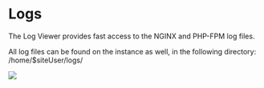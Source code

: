 # Logs

The Log Viewer provides fast access to the NGINX and PHP-FPM log files.

All log files can be found on the instance as well, in the following directory: /home/$siteUser/logs/

![](https://media.discordapp.net/attachments/1052025865803939880/1053122037696168026/image.png?width=820&height=539)